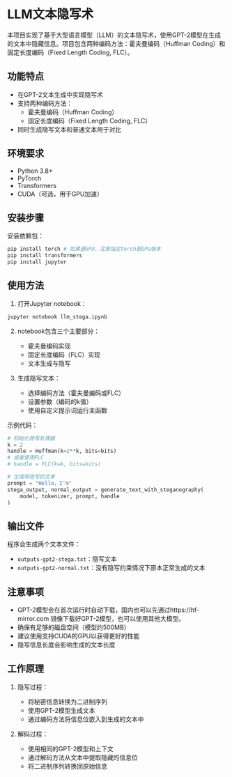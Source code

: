 # LLM文本隐写术

本项目实现了基于大型语言模型（LLM）的文本隐写术，使用GPT-2模型在生成的文本中隐藏信息。项目包含两种编码方法：霍夫曼编码（Huffman Coding）和固定长度编码（Fixed Length Coding, FLC）。

## 功能特点

- 在GPT-2文本生成中实现隐写术
- 支持两种编码方法：
  - 霍夫曼编码（Huffman Coding）
  - 固定长度编码（Fixed Length Coding, FLC）
- 同时生成隐写文本和普通文本用于对比

## 环境要求

- Python 3.8+
- PyTorch
- Transformers
- CUDA（可选，用于GPU加速）

## 安装步骤

安装依赖包：

```bash
pip install torch # 如果是GPU，注意指定torch是GPU版本
pip install transformers
pip install jupyter
```

## 使用方法

1. 打开Jupyter notebook：
```bash
jupyter notebook llm_stega.ipynb
```

2. notebook包含三个主要部分：
   - 霍夫曼编码实现
   - 固定长度编码（FLC）实现
   - 文本生成与隐写

3. 生成隐写文本：
   - 选择编码方法（霍夫曼编码或FLC）
   - 设置参数（编码的k值）
   - 使用自定义提示词运行主函数

示例代码：
```python
# 初始化隐写处理器
k = 2
handle = Huffman(k=2**k, bits=bits)
# 或者使用FLC
# handle = FLC(k=k, bits=bits)

# 生成带隐写的文本
prompt = "Hello，I'm"
stega_output, normal_output = generate_text_with_steganography(
    model, tokenizer, prompt, handle
)
```

## 输出文件

程序会生成两个文本文件：
- `outputs-gpt2-stega.txt`：隐写文本
- `outputs-gpt2-normal.txt`：没有隐写约束情况下原本正常生成的文本

## 注意事项

- GPT-2模型会在首次运行时自动下载，国内也可以先通过https://hf-mirror.com 镜像下载好GPT-2模型，也可以使用其他大模型。
- 确保有足够的磁盘空间（模型约500MB）
- 建议使用支持CUDA的GPU以获得更好的性能
- 隐写信息长度会影响生成的文本长度

## 工作原理

1. 隐写过程：
   - 将秘密信息转换为二进制序列
   - 使用GPT-2模型生成文本
   - 通过编码方法将信息位嵌入到生成的文本中

2. 解码过程：
   - 使用相同的GPT-2模型和上下文
   - 通过解码方法从文本中提取隐藏的信息位
   - 将二进制序列转换回原始信息
